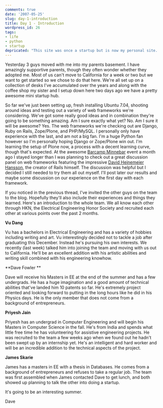```yaml
---
comments: true
date: '2007-05-25'
slug: day-1-introduction
title: Day 1 - Introduction
wordpress_id: 26
tags:
- life
- python
- startup
depricated: "This site was once a startup but is now my personal site.  This post had to do with the startup :)."
---
```


Yesterday 3 guys moved with me into my parents basement.  I have amazingly supportive parents, though they often wonder whether they adopted me.  Most of us can't move to California for a week or two but we want to get started so we chose to do that here.  We're all set up on a collection of desks I've accumulated over the years and along with the coffee shop my sister and I setup down here two days ago we have a pretty awesome mini startup hub.

So far we've just been setting up, fresh installing Ubuntu 7.04, shooting around ideas and testing out a variety of web frameworks we're considering.   We've got some  really good ideas and in combination they're going to be  something amazing.  Am I sure exactly what yet?  No.  Am I sure it will be awesome?  Yes.  The web frameworks we're checking out are Django, Ruby on Rails, Zope/Plone, and PHP/MySQL.  I personally only have experience with the last, and am not a big fan.  I'm a huge Python fan however so I'm personally hoping Django or Zope/Plone win out.  I'm learning the setup of Plone now, a process with a decent learning curve, though that's expected.  At the awesome [Barcamp Minnebar](http://barcamp.org/MinneBar) event a month ago I stayed longer than I was planning to check out a great discussion panel on web frameworks featuring the impressive [David Heinemeier Hansson](http://www.loudthinking.com), the creator of Rails himself.  The discussion was helpful but I decided I still needed to try them all out myself.  I'll post later our results and maybe some discussion on our experience on the first day with each framework.

If you noticed in the previous thread, I've invited the other guys on the team to the blog.  Hopefully they'll also include their experiences and things they learned.  Here's an introduction to the whole team.  We all know each other through HKN, the Electrical Engineering Honor Society and recruited each other at various points over the past 2 months.

**Vu Dang**

Vu has a bachelors in Electrical Engineering and has a variety of hobbies including writing and art.   Vu interestingly decided not to tackle a job after graduating this December.  Instead he's pursuing his own interests.  We recently (last week) talked him into joining the team and moving with us out to California.  He'll be an excellent addition with his artistic abilities and writing skill combined with his engineering knowhow.

**Dave Fowler **

Dave will receive his Masters in EE at the end of the summer and has a few undergrads.  He has a huge imagination and a good amount of technical abilities that've landed him 10 patents so far.  He's extremely project oriented and looking forward to putting in the long hours like he did in his Physics days.  He is the only member that does not come from a background of entrepreneurs.

**Priyesh Jain**

Priyesh has an undergrad in Computer Engineering and will begin his Masters in Computer Science in the fall.  He's from India and spends what little free time he has volunteering for assistive engineering projects.  He was recruited to the team a few weeks ago when we found out he hadn't been swept up by an internship yet.  He's an intelligent and hard worker and will be an incredible addition to the technical aspects of the project.

**James Skarie**

James has a masters in EE with a thesis in Databases.  He comes from a background of entrepreneurs and refuses to take a regular job.  The team was first assembled when James contacted Dave to get lunch, and both showed up planning to talk the other into doing a startup.

It's going to be an interesting summer.


Dave
